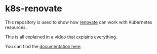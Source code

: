 # k8s-renovate

This repository is used to show how [renovate](https://docs.renovatebot.com/) can work with Kubernetes resources.  

This is all explained in a [video that explains everything](https://www.youtube.com/watch?v=5CkCr9U_Q1Y).  

You can find the [documentation here](https://technotim.live/posts/renovate-bot-kubernetes/).
